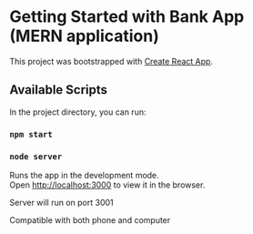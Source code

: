 # Getting Started with Bank App (MERN application)

This project was bootstrapped with [Create React App](https://github.com/facebook/create-react-app).

## Available Scripts

In the project directory, you can run:

### `npm start`
### `node server`

Runs the app in the development mode.\
Open [http://localhost:3000](http://localhost:3000) to view it in the browser.

Server will run on port 3001

Compatible with both phone and computer

